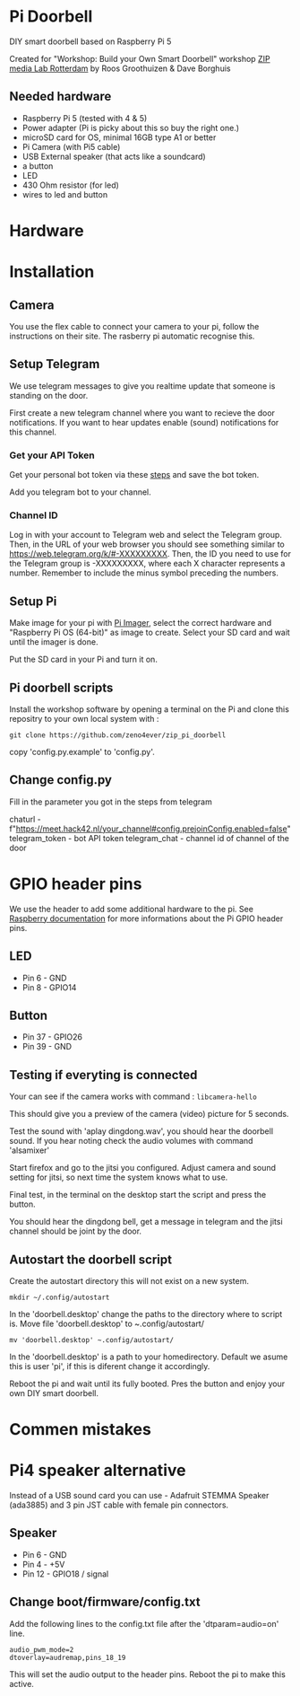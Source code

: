 # Pi Doorbell
DIY smart doorbell based on Raspberry Pi 5

Created for "Workshop: Build your Own Smart Doorbell" workshop [ZIP media Lab Rotterdam](https://zipspace.nl) by Roos Groothuizen & Dave Borghuis

## Needed hardware

- Raspberry Pi 5 (tested with 4 & 5)
- Power adapter (Pi is picky about this so buy the right one.)
- microSD card for OS, minimal 16GB type A1 or better
- Pi Camera (with Pi5 cable)
- USB External speaker (that acts like a soundcard)
- a button
- LED
- 430 Ohm resistor (for led)
- wires to led and button

# Hardware



# Installation

## Camera
You use the flex cable to connect your camera to your pi, follow the instructions on their site. The rasberry pi  automatic recognise this.


## Setup Telegram

We use telegram messages to give you realtime update that someone is standing on the door. 

First create a new telegram channel where you want to recieve the door notifications. If you want to hear updates enable (sound) notifications for this channel.

### Get your API Token

Get your personal bot token via these [steps](https://core.telegram.org/bots/features#creating-a-new-bot) and save the bot token. 

Add you telegram bot to your channel.

### Channel ID

Log in with your account to Telegram web and select the Telegram group. Then, in the URL of your web browser you should see something similar to https://web.telegram.org/k/#-XXXXXXXXX. Then, the ID you need to use for the Telegram group is -XXXXXXXXX, where each X character represents a number. Remember to include the minus symbol preceding the numbers.


## Setup Pi
Make image for your pi with [Pi Imager](https://www.raspberrypi.com/software/), select the correct hardware and "Raspberry Pi OS (64-bit)" as image to create. Select your SD card and wait until the imager is done.

Put the SD card in your Pi and turn it on. 

## Pi doorbell scripts
Install the workshop software by opening a terminal on the Pi and clone this repositry to your own local system with :

`git clone https://github.com/zeno4ever/zip_pi_doorbell`

copy 'config.py.example' to 'config.py'.

## Change config.py 
Fill in the parameter you got in the steps from telegram

chaturl -  f"https://meet.hack42.nl/your_channel#config.prejoinConfig.enabled=false" 
telegram_token - bot API token
telegram_chat - channel id of channel of the door

# GPIO header pins

We use the header to add some additional hardware to the pi. See [Raspberry documentation](https://www.raspberrypi.com/documentation/computers/raspberry-pi.html#gpio) for more informations about the Pi GPIO header pins. 

## LED

- Pin 6 - GND
- Pin 8 - GPIO14


## Button

- Pin 37 - GPIO26
- Pin 39 - GND

## Testing if everyting is connected

Your can see if the camera works with command :
`libcamera-hello`

This should give you a preview of the camera (video) picture for 5 seconds.

Test the sound with 'aplay dingdong.wav', you should hear the doorbell sound. If you hear noting check the audio volumes with command 'alsamixer'

Start firefox and go to the jitsi you configured. Adjust camera and sound setting for jitsi, so next time the system knows what to use.

Final test, in the terminal on the desktop start the script and press the button.

You should hear the dingdong bell, get a message in telegram and the jitsi channel should be joint by the door.

## Autostart the doorbell script

Create the autostart directory this will not exist on a new system.

`mkdir ~/.config/autostart`

In the 'doorbell.desktop' change the paths to the directory where to script is. Move file 'doorbell.desktop' to ~.config/autostart/

`mv 'doorbell.desktop' ~.config/autostart/`

In the 'doorbell.desktop' is a path to your homedirectory. Default we asume this is user 'pi', if this is diferent change it accordingly.

Reboot the pi and wait until its fully booted. Pres the button and enjoy your own DIY smart doorbell.

# Commen mistakes 


# Pi4 speaker alternative
Instead of a USB sound card you can use - Adafruit STEMMA Speaker (ada3885) and 3 pin JST cable with female pin connectors.

## Speaker

- Pin 6 - GND
- Pin 4 - +5V
- Pin 12 - GPIO18 / signal


## Change boot/firmware/config.txt

Add the following lines to the config.txt file after the 'dtparam=audio=on' line.

    audio_pwm_mode=2
    dtoverlay=audremap,pins_18_19

This will set the audio output to the header pins. Reboot the pi to make this active.